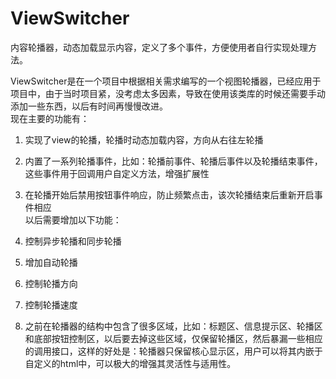 ViewSwitcher
============

内容轮播器，动态加载显示内容，定义了多个事件，方便使用者自行实现处理方法。

ViewSwitcher是在一个项目中根据相关需求编写的一个视图轮播器，已经应用于项目中，由于当时项目紧，没考虑太多因素，导致在使用该类库的时候还需要手动添加一些东西，以后有时间再慢慢改进。    
现在主要的功能有：    

1. 实现了view的轮播，轮播时动态加载内容，方向从右往左轮播    
2. 内置了一系列轮播事件，比如：轮播前事件、轮播后事件以及轮播结束事件，这些事件用于回调用户自定义方法，增强扩展性    
3. 在轮播开始后禁用按钮事件响应，防止频繁点击，该次轮播结束后重新开启事件相应    
以后需要增加以下功能：    

1. 控制异步轮播和同步轮播    
2. 增加自动轮播    
3. 控制轮播方向    
4. 控制轮播速度    
5. 之前在轮播器的结构中包含了很多区域，比如：标题区、信息提示区、轮播区和底部按钮控制区，以后要去掉这些区域，仅保留轮播区，然后暴漏一些相应的调用接口，这样的好处是：轮播器只保留核心显示区，用户可以将其内嵌于自定义的html中，可以极大的增强其灵活性与适用性。    
